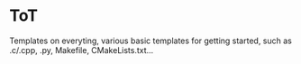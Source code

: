 # ToT
Templates on everyting, various basic templates for getting started, such as .c/.cpp, .py, Makefile, CMakeLists.txt...

